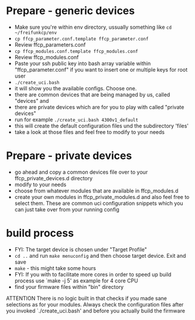 # Prepare - generic devices
- Make sure you're within env directory, ussually something like `cd ~/freifunkcp/env`
- `cp ffcp_parameter.conf.template ffcp_parameter.conf`
- Review ffcp_parameters.conf
- `cp ffcp_modules.conf.template ffcp_modules.conf`
- Review ffcp_modules.conf
- Paste your ssh public key into bash array variable within "ffcp_parameter.conf" if you want to insert one or multiple keys for root user
- `./create_uci.bash`
- it will show you the available configs. Choose one.
- there are common devices that are being managed by us, called "devices" and
- there are private devices which are for you to play with called "private devices"
- run for example `./create_uci.bash 4300v1_default`
- this will create the default configuration files und the subdirectory 'files'
- take a look at those files and feel free to modify to your needs

# Prepare - private devices
- go ahead and copy a common devices file over to your ffcp_private_devices.d directory
- modify to your needs
- choose from whatever modules that are available in ffcp_modules.d
- create your own modules in ffcp_private_modules.d and also feel free to select them. These are common uci configuration snippets which you can just take over from your running config

# build process
- FYI: The target device is chosen under "Target Profile"
- `cd ..` and run `make menuconfig` and then choose target device. Exit and save
- `make` - this might take some hours
- FYI: If you with to facilitate more cores in order to speed up build process use `make -j 5' as example for 4 core CPU
- find your firmware files within "bin" directory

ATTENTION
There is no logic built in that checks if you made sane selections as for your modules. Always check the configuration files after you invoked `./create_uci.bash' and before you actually build the firmware

